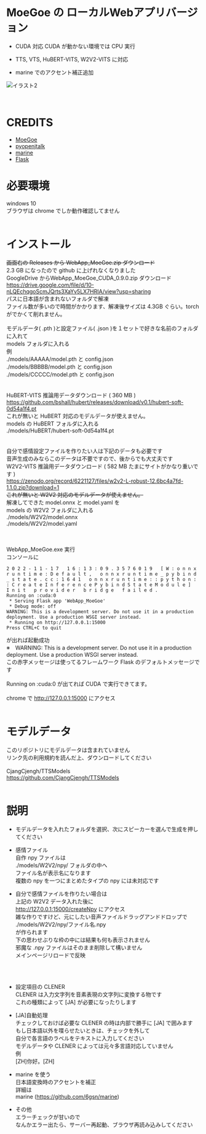 # MoeGoe の ローカルWebアプリバージョン

- CUDA 対応  CUDA が動かない環境では CPU 実行

- TTS, VTS, HuBERT-VITS, W2V2-VITS に対応

- marine でのアクセント補正追加

![イラスト2](https://user-images.githubusercontent.com/109923659/202389969-7c8cd4c7-1df1-48c8-992e-464f3cec2be6.jpg)

<br>

# CREDITS
- [MoeGoe](https://github.com/CjangCjengh/MoeGoe)
- [pyopenjtalk](https://github.com/r9y9/pyopenjtalk)
- [marine](https://github.com/6gsn/marine)
- [Flask](https://palletsprojects.com/p/flask/)

# 必要環境
windows 10<br>
ブラウザは chrome でしか動作確認してません<br>
<br>
# インストール
<s>画面右の Releases から WebApp_MoeGoe.zip ダウンロード<br></s>
2.3 GB になったので github に上げれなくなりました<br>
GoogleDrive からWebApp_MoeGoe_CUDA_0.9.0.zip ダウンロード<br>
https://drive.google.com/file/d/10-nLQEchqgoScmJQrts3XaYv5LX7HRIA/view?usp=sharing<br>
パスに日本語が含まれないフォルダで解凍<br>
ファイル数が多いので時間がかかります、解凍後サイズは 4.3GB ぐらい。torch がでかくて削れません。<br>
<br>
モデルデータ( .pth )と設定ファイル( .json )を１セットで好きな名前のフォルダに入れて<br>
models フォルダに入れる<br>
例<br>
./models/AAAAA/model.pth と config.json<br>
./models/BBBBB/model.pth と config.json<br>
./models/CCCCC/model.pth と config.json<br>
<br>
<br>
HuBERT-VITS 推論用データダウンロード ( 360 MB )<br>
https://github.com/bshall/hubert/releases/download/v0.1/hubert-soft-0d54a1f4.pt<br>
これが無いと HuBERT 対応のモデルデータが使えません。<br>
models の HuBERT フォルダに入れる<br>
./models/HuBERT/hubert-soft-0d54a1f4.pt<br>
<br>
<br>
自分で感情設定ファイルを作りたい人は下記のデータも必要です<br>
音声生成のみならこのデータは不要ですので、後からでも大丈夫です<br>
W2V2-VITS 推論用データダウンロード ( 582 MB たまにサイトがかなり重いです )<br>
https://zenodo.org/record/6221127/files/w2v2-L-robust-12.6bc4a7fd-1.1.0.zip?download=1<br>
<s>これが無いと W2V2 対応のモデルデータが使えません。<br></s>
解凍してできた model.onnx と model.yaml を<br>
models の W2V2 フォルダに入れる<br>
./models/W2V2/model.onnx<br>
./models/W2V2/model.yaml<br>

<br>
<br>
WebApp_MoeGoe.exe 実行<br>
コンソールに<br>

```
2 0 2 2 - 1 1 - 1 7   1 6 : 1 3 : 0 9 . 3 5 7 6 0 1 9   [ W : o n n x r u n t i m e : D e f a u l t ,   o n n x r u n t i m e _ p y b i n d _ s t a t e . c c : 1 6 4 1   o n n x r u n t i m e : : p y t h o n : : C r e a t e I n f e r e n c e P y b i n d S t a t e M o d u l e ]   I n i t   p r o v i d e r   b r i d g e   f a i l e d .
Running on :cuda:0
 * Serving Flask app 'WebApp_MoeGoe'
 * Debug mode: off
WARNING: This is a development server. Do not use it in a production deployment. Use a production WSGI server instead.
 * Running on http://127.0.0.1:15000
Press CTRL+C to quit
```

が出れば起動成功<br>
※　WARNING: This is a development server. Do not use it in a production deployment. Use a production WSGI server instead.<br>
この赤字メッセージは使ってるフレームワーク Flask のデフォルトメッセージです<br>
<br>
Running on :cuda:0 が出てれば CUDA で実行できてます。<br>
<br>
chrome で http://127.0.0.1:15000 にアクセス<br>
<br>

# モデルデータ
このリポジトリにモデルデータは含まれていません<br>
リンク先の利用規約を読んだ上、ダウンロードしてください<br>
<br>
CjangCjengh/TTSModels<br>
https://github.com/CjangCjengh/TTSModels<br>
<br>

# 説明
- モデルデータを入れたフォルダを選択、次にスピーカーを選んで生成を押してください<br>

- 感情ファイル<br>
自作 npy ファイルは<br>
./models/W2V2/npy/ フォルダの中へ<br>
ファイル名が表示名になります<br>
複数の npy を一つにまとめたタイプの npy には未対応です<br>

- 自分で感情ファイルを作りたい場合は<br>
上記の W2V2 データ入れた後に<br>
http://127.0.0.1:15000/createNpy にアクセス<br>
雑な作りですけど、元にしたい音声ファイルドラッグアンドドロップで<br>
./models/W2V2/npy/ファイル名.npy<br>
が作られます<br>
下の思わせぶりな枠の中には結果も何も表示されません<br>
邪魔な .npy ファイルはそのまま削除して構いません<br>
メインページリロードで反映<br>
<br>
<br>

- 設定項目の CLENER<br>
CLENER は入力文字列を音素表現の文字列に変換する物です<br>
これの種類によって [JA] が必要になったりします<br>

- [JA]自動処理<br>
チェックしておけば必要な CLENER の時は内部で勝手に [JA] で囲みます<br>
もし日本語以外を喋らせたいときは、チェックを外して<br>
自分で各言語のラベルをテキストに入力してください<br>
モデルデータや CLENER によっては元々多言語対応していません<br>
例<br>
[ZH]你好。[ZH]<br>

- marine を使う<br>
日本語変換時のアクセントを補正<br>
詳細は<br>
marine (https://github.com/6gsn/marine)<br>

- その他<br>
エラーチェックが甘いので<br>
なんかエラー出たら、サーバー再起動、ブラウザ再読み込みしてください<br>





